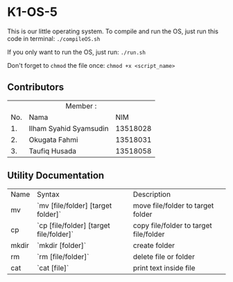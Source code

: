 # K1-OS-5
This is our little operating system. To compile and run the OS, just run this code in terminal:
`./compileOS.sh`

If you only want to run the OS, just run:
`./run.sh`  

Don't forget to `chmod` the file once:
`chmod +x <script_name>`

## Contributors
<table>
    <tr>
        <td colspan=3 align="center">Member :</td>
    </tr>
    <tr>
        <td>No.</td>
        <td>Nama</td>
        <td>NIM</td>
    </tr>
    <tr>
        <td>1.</td>
        <td>Ilham Syahid Syamsudin</td>
        <td>13518028</td>
    </tr>
    <tr>
        <td>2.</td>
        <td>Okugata Fahmi</td>
        <td>13518031</td>
    </tr>
    <tr>
        <td>3.</td>
        <td>Taufiq Husada</td>
        <td>13518058</td>
    </tr>
</table>

## Utility Documentation
<table>
    <tr>
        <td>Name</td>
        <td>Syntax</td>
        <td>Description</td>
    </tr>
    <tr>
        <td>mv</td>
        <td>`mv [file/folder] [target folder]`</td>
        <td>move file/folder to target folder</td>
    </tr>
    <tr>
        <td>cp</td>
        <td>`cp [file/folder] [target file/folder]`</td>
        <td> copy file/folder to target file/folder</td>
    </tr>
    <tr>
        <td>mkdir</td>
        <td>`mkdir [folder]`</td>
        <td>create folder</td>
    </tr>
    <tr>
        <td>rm</td>
        <td>`rm [file/folder]`</td>
        <td>delete file or folder</td>
    </tr>
    <tr>
        <td>cat</td>
        <td>`cat [file]`</td>
        <td>print text inside file</td>
    </tr>
    
</table>